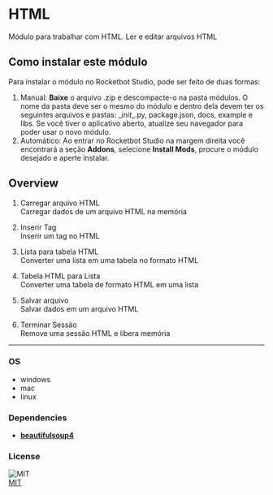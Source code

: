 



# HTML
  
Módulo para trabalhar com HTML. Ler e editar arquivos HTML  



## Como instalar este módulo
  
Para instalar o módulo no Rocketbot Studio, pode ser feito de duas formas:
1. Manual: __Baixe__ o arquivo .zip e descompacte-o na pasta módulos. O nome da pasta deve ser o mesmo do módulo e dentro dela devem ter os seguintes arquivos e pastas: \__init__.py, package.json, docs, example e libs. Se você tiver o aplicativo aberto, atualize seu navegador para poder usar o novo módulo.
2. Automático: Ao entrar no Rocketbot Studio na margem direita você encontrará a seção **Addons**, selecione **Install Mods**, procure o módulo desejado e aperte instalar.  


## Overview


1. Carregar arquivo HTML  
Carregar dados de um arquivo HTML na memória

2. Inserir Tag  
Inserir um tag no HTML

3. Lista para tabela HTML  
Converter uma lista em uma tabela no formato HTML

4. Tabela HTML para Lista  
Converter uma tabela de formato HTML em uma lista

5. Salvar arquivo  
Salvar dados em um arquivo HTML

6. Terminar Sessão  
Remove uma sessão HTML e libera memória  




----
### OS

- windows
- mac
- linux

### Dependencies
- [**beautifulsoup4**](https://pypi.org/project/beautifulsoup4/)
### License
  
![MIT](https://camo.githubusercontent.com/107590fac8cbd65071396bb4d04040f76cde5bde/687474703a2f2f696d672e736869656c64732e696f2f3a6c6963656e73652d6d69742d626c75652e7376673f7374796c653d666c61742d737175617265)  
[MIT](http://opensource.org/licenses/mit-license.ph)